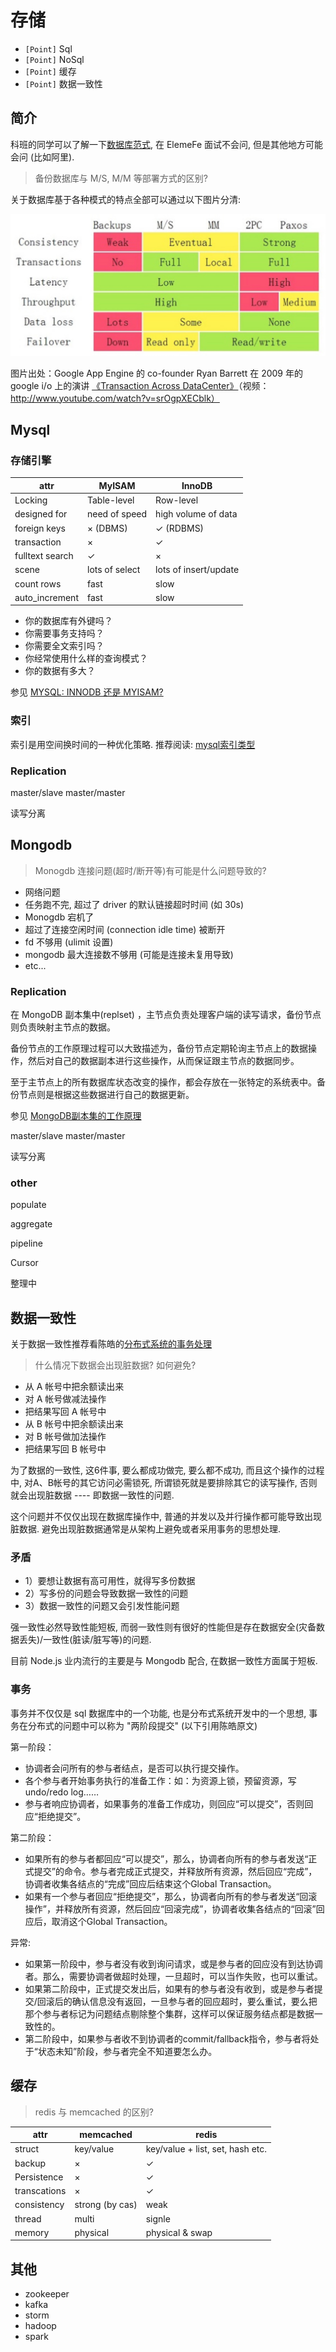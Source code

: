 # 存储

* `[Point]` Sql
* `[Point]` NoSql
* `[Point]` 缓存
* `[Point]` 数据一致性

## 简介

科班的同学可以了解一下[数据库范式](http://www.cnblogs.com/CareySon/archive/2010/02/16/1668803.html), 在 ElemeFe 面试不会问, 但是其他地方可能会问 (比如阿里).

> <a name="q-deploy"></a> 备份数据库与 M/S, M/M 等部署方式的区别?

关于数据库基于各种模式的特点全部可以通过以下图片分清:

![storage](/assets/storage.jpeg)

图片出处：Google App Engine 的 co-founder Ryan Barrett 在 2009 年的 google i/o 上的演讲 [《Transaction Across DataCenter》](http://snarfed.org/transactions_across_datacenters_io.html)（视频： http://www.youtube.com/watch?v=srOgpXECblk） 


## Mysql

### 存储引擎

|attr|MyISAM|InnoDB|
|----|----|----|
|Locking|Table-level|Row-level|
|designed for|need of speed|high volume of data|
|foreign keys | × (DBMS) | ✓ (RDBMS)|
|transaction | × | ✓ |
|fulltext search | ✓ | × |
|scene| lots of select | lots of insert/update |
|count rows| fast | slow |
|auto_increment | fast | slow |

* 你的数据库有外键吗？
* 你需要事务支持吗？
* 你需要全文索引吗？
* 你经常使用什么样的查询模式？
* 你的数据有多大？

参见 [MYSQL: INNODB 还是 MYISAM?](http://coolshell.cn/articles/652.html)

### 索引

索引是用空间换时间的一种优化策略. 推荐阅读: [mysql索引类型](http://www.cnblogs.com/cq-home/p/3482101.html)

### Replication

master/slave
master/master

读写分离

## Mongodb

> Monogdb 连接问题(超时/断开等)有可能是什么问题导致的?

* 网络问题
* 任务跑不完, 超过了 driver 的默认链接超时时间 (如 30s)
* Monogdb 宕机了
* 超过了连接空闲时间 (connection idle time) 被断开
* fd 不够用 (ulimit 设置)
* mongodb 最大连接数不够用 (可能是连接未复用导致)
* etc...


### Replication

在 MongoDB 副本集中(replset) ，主节点负责处理客户端的读写请求，备份节点则负责映射主节点的数据。

备份节点的工作原理过程可以大致描述为，备份节点定期轮询主节点上的数据操作，然后对自己的数据副本进行这些操作，从而保证跟主节点的数据同步。

至于主节点上的所有数据库状态改变的操作，都会存放在一张特定的系统表中。备份节点则是根据这些数据进行自己的数据更新。

参见 [MongoDB副本集的工作原理](http://www.cnblogs.com/wilber2013/p/4154406.html)

master/slave
master/master

读写分离

### other

populate

aggregate

pipeline

Cursor


整理中

## 数据一致性

关于数据一致性推荐看陈皓的[分布式系统的事务处理](http://www.infoq.com/cn/articles/distributed-system-transaction-processing)

> 什么情况下数据会出现脏数据? 如何避免?

* 从 A 帐号中把余额读出来
* 对 A 帐号做减法操作
* 把结果写回 A 帐号中
* 从 B 帐号中把余额读出来
* 对 B 帐号做加法操作
* 把结果写回 B 帐号中

为了数据的一致性, 这6件事, 要么都成功做完, 要么都不成功, 而且这个操作的过程中, 对A、B帐号的其它访问必需锁死, 所谓锁死就是要排除其它的读写操作, 否则就会出现脏数据 ---- 即数据一致性的问题.

这个问题并不仅仅出现在数据库操作中, 普通的并发以及并行操作都可能导致出现脏数据. 避免出现脏数据通常是从架构上避免或者采用事务的思想处理.

### 矛盾

* 1）要想让数据有高可用性，就得写多份数据
* 2）写多份的问题会导致数据一致性的问题
* 3）数据一致性的问题又会引发性能问题

强一致性必然导致性能短板, 而弱一致性则有很好的性能但是存在数据安全(灾备数据丢失)/一致性(脏读/脏写等)的问题.

目前 Node.js 业内流行的主要是与 Mongodb 配合, 在数据一致性方面属于短板.

### 事务

事务并不仅仅是 sql 数据库中的一个功能, 也是分布式系统开发中的一个思想, 事务在分布式的问题中可以称为 "两阶段提交" (以下引用陈皓原文)

第一阶段：

* 协调者会问所有的参与者结点，是否可以执行提交操作。 
* 各个参与者开始事务执行的准备工作：如：为资源上锁，预留资源，写undo/redo log…… 
* 参与者响应协调者，如果事务的准备工作成功，则回应“可以提交”，否则回应“拒绝提交”。 

第二阶段：

* 如果所有的参与者都回应“可以提交”，那么，协调者向所有的参与者发送“正式提交”的命令。参与者完成正式提交，并释放所有资源，然后回应“完成”，协调者收集各结点的“完成”回应后结束这个Global Transaction。 
* 如果有一个参与者回应“拒绝提交”，那么，协调者向所有的参与者发送“回滚操作”，并释放所有资源，然后回应“回滚完成”，协调者收集各结点的“回滚”回应后，取消这个Global Transaction。 

异常:

* 如果第一阶段中，参与者没有收到询问请求，或是参与者的回应没有到达协调者。那么，需要协调者做超时处理，一旦超时，可以当作失败，也可以重试。
* 如果第二阶段中，正式提交发出后，如果有的参与者没有收到，或是参与者提交/回滚后的确认信息没有返回，一旦参与者的回应超时，要么重试，要么把那个参与者标记为问题结点剔除整个集群，这样可以保证服务结点都是数据一致性的。
* 第二阶段中，如果参与者收不到协调者的commit/fallback指令，参与者将处于“状态未知”阶段，参与者完全不知道要怎么办。


## 缓存

> redis 与 memcached 的区别?

|attr|memcached|redis|
|----|----|----|
|struct|key/value|key/value + list, set, hash etc. |
|backup | × | ✓ |
|Persistence | × | ✓ |
|transcations | × | ✓ |
|consistency | strong (by cas) | weak |
|thread | multi | signle |
|memory | physical | physical & swap |


## 其他

* zookeeper
* kafka
* storm
* hadoop
* spark


